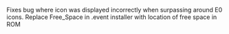 Fixes bug where icon was displayed incorrectly when surpassing around E0 icons.
Replace Free_Space in .event installer with location of free space in ROM
